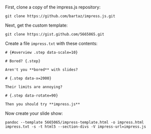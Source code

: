 First, clone a copy of the impress.js repository:

    git clone https://github.com/bartaz/impress.js.git

Next, get the custom template:

    git clone https://gist.github.com/5665065.git

Create a file `impress.txt` with these contents:

```
# {#overview .step data-scale=10}

# Bored? {.step}

Aren't you **bored** with slides?

# {.step data-x=2000}

Their limits are annoying?

# {.step data-rotate=90}

Then you should try **impress.js**

```

Now create your slide show:

    pandoc --template 5665065/impress-template.html -o impress.html impress.txt -s -t html5 --section-divs -V impress-url=impress.js
